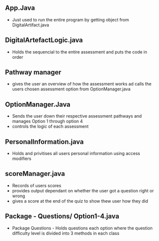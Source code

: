 ## App.Java 

- Just used to run the entire program by getting object from DigitalArtifact.java

## DigitalArtefactLogic.java

- Holds the sequencial to the entire assessment and puts the code in order

## Pathway manager

- gives the user an overview of how the assessment works ad calls the users chosen assessment option
from OptionManager.java

## OptionManager.Java

- Sends the user down their respective assessment pathways and manages Option 1 through option 4 
- controls the logic of each assessment

## PersonalInformation.java

- Holds and privitises all users personal information using access modifiers

## scoreManager.java

- Records of users scores
- provides output dependant on whether the user got a question right or wrong
- gives a score at the end of the quiz to show thew user how they did

## Package - Questions/ Option1-4.java 

- Package Questions - Holds questions each option where the question difficulty level 
is divided into 3 methods in each class

